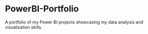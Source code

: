 # PowerBI-Portfolio
A portfolio of my Power BI projects showcasing my data analysis and visualization skills.
